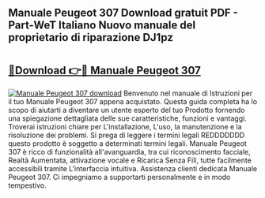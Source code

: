## Manuale Peugeot 307 Download gratuit PDF - Part-WeT Italiano Nuovo manuale del proprietario di riparazione DJ1pz

# <h2><a href="http://dffckak.blite.top/?on=Manuale+Peugeot+307">🔗Download 👉🔴 Manuale Peugeot 307</a></h2>

[![Manuale Peugeot 307 download](https://i.imgur.com/lujVjoI.png)](http://dffckak.blite.top/?on=Manuale+Peugeot+307)
Benvenuto nel manuale di Istruzioni per il tuo Manuale Peugeot 307 appena acquistato. Questa guida completa ha lo scopo di aiutarti a diventare un utente esperto del tuo Prodotto fornendo una spiegazione dettagliata delle sue caratteristiche, funzioni e vantaggi. Troverai istruzioni chiare per L'installazione, L'uso, la manutenzione e la risoluzione dei problemi. Si prega di leggere i termini legali REDDDDDDD questo prodotto è soggetto a determinati termini legali. Manuale Peugeot 307 è ricco di funzionalità all'avanguardia, tra cui riconoscimento facciale, Realtà Aumentata, attivazione vocale e Ricarica Senza Fili, tutte facilmente accessibili tramite L'interfaccia intuitiva. Assistenza clienti dedicata Manuale Peugeot 307. Ci impegniamo a supportarti personalmente e in modo tempestivo.
